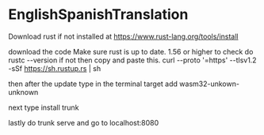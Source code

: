 # EnglishSpanishTranslation
Download rust if not installed at https://www.rust-lang.org/tools/install

download the code
Make sure rust is up to date. 1.56 or higher
to check do rustc --version
if not then copy and paste this. curl --proto '=https' --tlsv1.2 -sSf https://sh.rustup.rs | sh

then after the update type in the terminal target add wasm32-unkown-unknown

next type install trunk

lastly do trunk serve and go to localhost:8080
